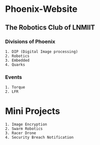 # Phoenix-Website
## The Robotics Club of LNMIIT
### Divisions of Phoenix
    1. DIP (Digital Image processing)
    2. Robotics
    3. Embedded
    4. Quarks


### Events
    1. Torque
    2. LFR

# Mini Projects 
    1. Image Encryption
    2. Swarm Robotics
    3. Racer Drone
    4. Security Breach Notification
   

